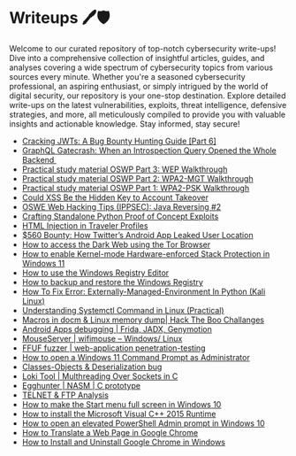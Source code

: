 # Writeups 🖊️🛡️
Welcome to our curated repository of top-notch cybersecurity write-ups! Dive into a comprehensive collection of insightful articles, guides, and analyses covering a wide spectrum of cybersecurity topics from various sources every minute. Whether you're a seasoned cybersecurity professional, an aspiring enthusiast, or simply intrigued by the world of digital security, our repository is your one-stop destination. Explore detailed write-ups on the latest vulnerabilities, exploits, threat intelligence, defensive strategies, and more, all meticulously compiled to provide you with valuable insights and actionable knowledge. Stay informed, stay secure!
<!-- WRITEUPS:START -->
- [Cracking JWTs: A Bug Bounty Hunting Guide [Part 6]](https://infosecwriteups.com/cracking-jwts-a-bug-bounty-hunting-guide-part-6-1d48459744f6?source=rss----7b722bfd1b8d---4)
- [GraphQL Gatecrash: When an Introspection Query Opened the Whole Backend ️](https://infosecwriteups.com/graphql-gatecrash-when-an-introspection-query-opened-the-whole-backend-%EF%B8%8F-5ec2a74ac20a?source=rss----7b722bfd1b8d---4)
- [Practical study material OSWP Part 3: WEP Walkthrough](https://infosecwriteups.com/practical-study-material-oswp-part-3-wep-walkthrough-5dd2fe8ae176?source=rss----7b722bfd1b8d---4)
- [Practical study material OSWP Part 2: WPA2-MGT Walkthrough](https://infosecwriteups.com/practical-study-material-oswp-part-2-wpa2-mgt-walkthrough-d87d11a77aa8?source=rss----7b722bfd1b8d---4)
- [Practical study material OSWP Part 1: WPA2-PSK Walkthrough](https://infosecwriteups.com/practical-study-material-oswp-part-1-wpa2-psk-walkthrough-cd4d869ae784?source=rss----7b722bfd1b8d---4)
- [Could XSS Be the Hidden Key to Account Takeover](https://infosecwriteups.com/could-xss-be-the-hidden-key-to-account-takeover-f316d985dd6a?source=rss----7b722bfd1b8d---4)
- [OSWE Web Hacking Tips &lpar;IPPSEC&rpar;: Java Reversing #2](https://infosecwriteups.com/oswe-web-hacking-tips-ippsec-java-reversing-2-7b17f7aeccc7?source=rss----7b722bfd1b8d---4)
- [Crafting Standalone Python Proof of Concept Exploits](https://infosecwriteups.com/crafting-standalone-python-proof-of-concept-exploits-5e02317134db?source=rss----7b722bfd1b8d---4)
- [HTML Injection in Traveler Profiles](https://infosecwriteups.com/html-injection-in-traveler-profiles-e251be22dc7d?source=rss----7b722bfd1b8d---4)
- [$560 Bounty: How Twitter’s Android App Leaked User Location](https://infosecwriteups.com/560-bounty-how-twitters-android-app-leaked-user-location-698a8f4d4b18?source=rss----7b722bfd1b8d---4)
- [How to access the Dark Web using the Tor Browser](https://www.bleepingcomputer.com/tutorials/how-to-access-the-dark-web-using-the-tor-browser/)
- [How to enable Kernel-mode Hardware-enforced Stack Protection in Windows 11](https://www.bleepingcomputer.com/tutorials/how-to-enable-kernel-mode-hardware-enforced-stack-protection-in-windows-11/)
- [How to use the Windows Registry Editor](https://www.bleepingcomputer.com/tutorials/how-to-use-the-windows-registry-editor/)
- [How to backup and restore the Windows Registry](https://www.bleepingcomputer.com/tutorials/how-to-backup-and-restore-the-windows-registry/)
- [How To Fix Error: Externally-Managed-Environment In Python &lpar;Kali Linux&rpar;](https://technicalnavigator.in/how-to-fix-error-externally-managed-environment-in-python-kali-linux/)
- [Understanding Systemctl Command in Linux &lpar;Practical&rpar;](https://technicalnavigator.in/understanding-systemctl-command-in-linux-practical/)
- [Macros in docm &amp; Linux memory dump| Hack The Boo  Challanges](https://technicalnavigator.in/macros-in-docm-linux-memory-dump-hack-the-boo-challanges/)
- [Android Apps debugging |  Frida, JADX, Genymotion](https://technicalnavigator.in/android-apps-debugging-frida-jadx-genymotion/)
- [MouseServer | wifimouse – Windows/ Linux](https://technicalnavigator.in/mouseserver-wifimouse-windows-linux/)
- [FFUF fuzzer | web-application penetration-testing](https://technicalnavigator.in/ffuf-fuzzer-web-application-penetration-testing/)
- [How to open a Windows 11 Command Prompt as Administrator](https://www.bleepingcomputer.com/tutorials/how-to-open-a-windows-11-command-prompt-as-administrator/)
- [Classes-Objects &amp; Deserialization bug](https://technicalnavigator.in/classes-objects-deserialization-bug/)
- [Loki Tool | Multhreading Over Sockets in C](https://technicalnavigator.in/loki-tool-multhreading-over-sockets-in-c/)
- [Egghunter | NASM | C prototype](https://technicalnavigator.in/egghunter-nasm-c-prototype/)
- [TELNET &amp; FTP Analysis](https://technicalnavigator.in/telnet-ftp-analysis/)
- [How to make the Start menu full screen in Windows 10](https://www.bleepingcomputer.com/tutorials/how-to-make-the-start-menu-full-screen-in-windows-10/)
- [How to install the Microsoft Visual C++ 2015 Runtime](https://www.bleepingcomputer.com/tutorials/how-to-install-the-microsoft-visual-c-2015-runtime/)
- [How to open an elevated PowerShell Admin prompt in Windows 10](https://www.bleepingcomputer.com/tutorials/how-to-open-an-elevated-powershell-admin-prompt-in-windows-10/)
- [How to Translate a Web Page in Google Chrome](https://www.bleepingcomputer.com/tutorials/how-to-translate-a-web-page-in-google-chrome/)
- [How to Install and Uninstall Google Chrome in Windows](https://www.bleepingcomputer.com/tutorials/how-to-install-and-uninstall-google-chrome-in-windows/)
<!-- WRITEUPS:END -->
